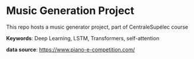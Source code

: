 # Music Generation Project
 
This repo hosts a music generator project, part of CentraleSupélec course

**Keywords**: Deep Learning, LSTM, Transformers, self-attention

**data source**: https://www.piano-e-competition.com/